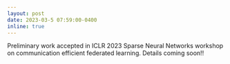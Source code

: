 ```yaml
---
layout: post
date: 2023-03-5 07:59:00-0400
inline: true
---
```


Preliminary work accepted in ICLR 2023 Sparse Neural Networks workshop on communication efficient federated learning. Details coming soon!!
